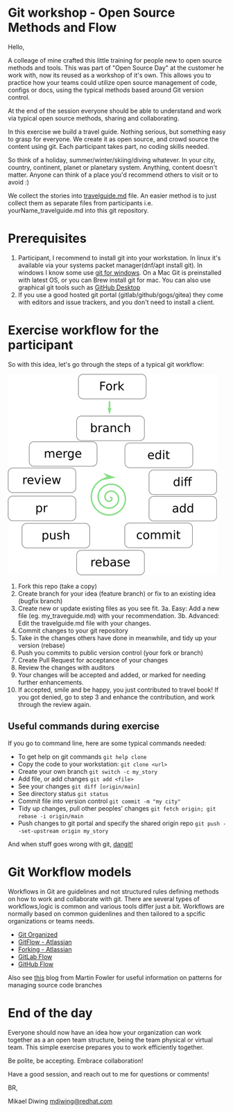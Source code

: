 ﻿# Git workshop - Open Source Methods and Flow

Hello,

A colleage of mine crafted this little training for people new to open source methods and
tools. This was part of "Open Source Day" at the customer he work with, now its reused 
as a workshop of it's own. This allows you to practice how your
teams could utilize open source management of code, configs or docs, using
the typical methods based around Git version control.

At the end of the session everyone should be able to understand and work
via typical open source methods, sharing and collaborating.

In this exercise we build a travel guide. Nothing serious, but something
easy to grasp for everyone. We create it as open source, and crowd source
the content using git. Each participant takes part, no coding skills needed.

So think of a holiday, summer/winter/skiing/diving whatever. In your city,
country, continent, planet or planetary system. Anything, content doesn't
matter. Anyone can think of a place you'd recommend others to visit or
to avoid :)

We collect the stories into [travelguide.md](travelguide.md) file. An easier
method is to just collect them as separate files from participants i.e. yourName_travelguide.md into this
git repository.

# Prerequisites


1. Participant, I recommend to install git into your workstation.
   In linux it's available via your systems packet manager(dnf/apt install git). 
   In windows I know some use [git for windows](https://git-scm.com/download/win). 
   On a Mac Git is preinstalled with latest OS, or you can Brew install git for mac. 
   You can also use graphical git tools such as [GitHub Desktop](https://desktop.github.com/)
2. If you use a good hosted git portal (gitlab/github/gogs/gitea) they come
   with editors and issue trackers, and you don't need to install a client.


# Exercise workflow for the participant

So with this idea, let's go through the steps of a typical git workflow:

![process steps](./pics/steps.png)

1. Fork this repo (take a copy)
2. Create branch for your idea (feature branch) or fix to an existing idea
   (bugfix branch)
3. Create new or update existing files as you see fit.
3a. Easy: Add a new file (eg. my_traveguide.md) with your recommendation.
3b. Advanced: Edit the travelguide.md file with your changes. 
4. Commit changes to your git repository
5. Take in the changes others have done in meanwhile, and tidy up your version
   (rebase)
6. Push you commits to public version control (your fork or branch)
7. Create Pull Request for acceptance of your changes
8. Review the changes with auditors
9. Your changes will be accepted and added, or marked for needing further
   enhancements.
10. If accepted, smile and be happy, you just contributed to travel book!
    If you got denied, go to step 3 and enhance the contribution, and work
    through the review again.

## Useful commands during exercise

If you go to command line, here are some typical commands needed:

* To get help on git commands ```git help clone```
* Copy the code to your workstation: ```git clone <url>```
* Create your own branch ```git switch -c my_story```
* Add file, or add changes ```git add <file>```
* See your changes ```git diff [origin/main]```
* See directory status ```git status```
* Commit file into version control ```git commit -m "my city"```
* Tidy up changes, pull other peoples' changes
  ```git fetch origin; git rebase -i origin/main```
* Push changes to git portal and specify the shared origin repo ```git push --set-upstream origin my_story```

And when stuff goes wrong with git, [dangit!](https://dangitgit.com/)

# Git Workflow models


Workflows in Git are guidelines and not structured rules defining methods on how to work and collaborate with git. 
There are several types of workflows,logic is common and various tools differ just a bit. Workflows are normally based on common 
guidenlines and then tailored to a spcific organizations or teams needs. 

* [Git Organized](https://render.com/blog/git-organized-a-better-git-flow)
* [GitFlow - Atlassian](https://www.atlassian.com/git/tutorials/comparing-workflows/gitflow-workflow)
* [Forking - Atlassian](https://www.atlassian.com/git/tutorials/comparing-workflows/forking-workflow)
* [GitLab Flow](https://docs.gitlab.com/ee/topics/gitlab_flow.html)
* [GitHub Flow](https://docs.github.com/en/get-started/quickstart/github-flow)

Also see [this](https://martinfowler.com/articles/branching-patterns.html) blog from Martin Fowler for useful information 
on patterns for managing source code branches



# End of the day

Everyone should now have an idea how your organization can work together as a
an open team structure, being the team physical or virtual team. This simple
exercise prepares you to work efficiently together.

Be polite, be accepting. Embrace collaboration!

Have a good session, and reach out to me for questions or comments!

BR,

Mikael Diwing
mdiwing@redhat.com
